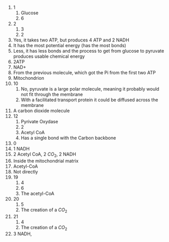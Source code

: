 1. 1
	1. Glucose
	2. 6
2. 2
	1. 3
	2. 2
3. Yes, it takes two ATP, but produces 4 ATP and 2 NADH
4. It has the most potential energy (has the most bonds)
5. Less, it has less bonds and the process to get from glucose to pyruvate produces usable chemical energy
6. 2ATP
7. NAD+
8. From the previous molecule, which got the Pi from the first two ATP
9. Mitochondrion
10. 10
	1. No, pyruvate is a large polar molecule, meaning it probably would not fit through the membrane
	2. With a facilitated transport protein it could be diffused across the membrane
11. A carbon dioxide molecule
12. 12
	1. Pyrivate Oxydase
	2. 2
	3. Acetyl CoA
	4. Has a single bond with the Carbon backbone
13. 0
14. 1 NADH
15. 2 Acetyl CoA, 2 $CO_2$, 2 NADH
16. Inside the mitochondrial matrix
17. Acetyl-CoA
18. Not directly
19. 19
	1. 4
	2. 6
	3. The acetyl-CoA
20. 20
	1. 5
	2. The creation of a $CO_2$
21. 21
	1. 4
	2. The creation of a $CO_2$
22. 3 NADH, 